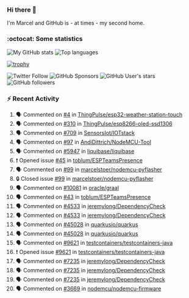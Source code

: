 ### Hi there 👋

I'm Marcel and GitHub is - at times - my second home.

<!--
**marcelstoer/marcelstoer** is a ✨ _special_ ✨ repository because its `README.md` (this file) appears on your GitHub profile.

Here are some ideas to get you started:

- 🔭 I’m currently working on ...
- 🌱 I’m currently learning ...
- 👯 I’m looking to collaborate on ...
- 🤔 I’m looking for help with ...
- 💬 Ask me about ...
- 📫 How to reach me: ...
- 😄 Pronouns: ...
- ⚡ Fun fact: ...
-->

### :octocat: Some statistics

<!-- https://github.com/anuraghazra/github-readme-stats -->

![My GitHub stats](https://github-readme-stats.vercel.app/api?username=marcelstoer&count_private=true&show_icons=true&hide_title=true)
![Top languages](https://github-readme-stats.vercel.app/api/top-langs/?username=marcelstoer&layout=compact&count_private=true&show_icons=true&hide_title=true&langs_count=10)

[![trophy](https://github-profile-trophy.vercel.app/?username=marcelstoer)](https://github.com/marcelstoer)

![Twitter Follow](https://img.shields.io/twitter/follow/frightanic?style=social)
![GitHub Sponsors](https://img.shields.io/github/sponsors/marcelstoer?style=social)
![GitHub User's stars](https://img.shields.io/github/stars/marcelstoer?style=social)
![GitHub followers](https://img.shields.io/github/followers/marcelstoer?style=social)

### :zap: Recent Activity

<!--START_SECTION:activity-->
1. 🗣 Commented on [#4](https://github.com/ThingPulse/esp32-weather-station-touch/pull/4#issuecomment-2571263720) in [ThingPulse/esp32-weather-station-touch](https://github.com/ThingPulse/esp32-weather-station-touch)
2. 🗣 Commented on [#310](https://github.com/ThingPulse/esp8266-oled-ssd1306/pull/310#issuecomment-2569482650) in [ThingPulse/esp8266-oled-ssd1306](https://github.com/ThingPulse/esp8266-oled-ssd1306)
3. 🗣 Commented on [#709](https://github.com/SensorsIot/IOTstack/issues/709#issuecomment-2559079613) in [SensorsIot/IOTstack](https://github.com/SensorsIot/IOTstack)
4. 🗣 Commented on [#97](https://github.com/AndiDittrich/NodeMCU-Tool/issues/97#issuecomment-2558429650) in [AndiDittrich/NodeMCU-Tool](https://github.com/AndiDittrich/NodeMCU-Tool)
5. 🗣 Commented on [#5947](https://github.com/liquibase/liquibase/issues/5947#issuecomment-2550479107) in [liquibase/liquibase](https://github.com/liquibase/liquibase)
6. ❗ Opened issue [#45](https://github.com/toblum/ESPTeamsPresence/issues/45) in [toblum/ESPTeamsPresence](https://github.com/toblum/ESPTeamsPresence)
7. 🗣 Commented on [#99](https://github.com/marcelstoer/nodemcu-pyflasher/issues/99#issuecomment-2544754217) in [marcelstoer/nodemcu-pyflasher](https://github.com/marcelstoer/nodemcu-pyflasher)
8. 🔒 Closed issue [#99](https://github.com/marcelstoer/nodemcu-pyflasher/issues/99) in [marcelstoer/nodemcu-pyflasher](https://github.com/marcelstoer/nodemcu-pyflasher)
9. 🗣 Commented on [#10081](https://github.com/oracle/graal/issues/10081#issuecomment-2540077458) in [oracle/graal](https://github.com/oracle/graal)
10. 🗣 Commented on [#43](https://github.com/toblum/ESPTeamsPresence/issues/43#issuecomment-2537209161) in [toblum/ESPTeamsPresence](https://github.com/toblum/ESPTeamsPresence)
11. 🗣 Commented on [#4533](https://github.com/jeremylong/DependencyCheck/issues/4533#issuecomment-2535761159) in [jeremylong/DependencyCheck](https://github.com/jeremylong/DependencyCheck)
12. 🗣 Commented on [#4533](https://github.com/jeremylong/DependencyCheck/issues/4533#issuecomment-2535197094) in [jeremylong/DependencyCheck](https://github.com/jeremylong/DependencyCheck)
13. 🗣 Commented on [#45028](https://github.com/quarkusio/quarkus/pull/45028#issuecomment-2534491545) in [quarkusio/quarkus](https://github.com/quarkusio/quarkus)
14. 🗣 Commented on [#45028](https://github.com/quarkusio/quarkus/pull/45028#issuecomment-2534155497) in [quarkusio/quarkus](https://github.com/quarkusio/quarkus)
15. 🗣 Commented on [#9621](https://github.com/testcontainers/testcontainers-java/issues/9621#issuecomment-2532183114) in [testcontainers/testcontainers-java](https://github.com/testcontainers/testcontainers-java)
16. ❗ Opened issue [#9621](https://github.com/testcontainers/testcontainers-java/issues/9621) in [testcontainers/testcontainers-java](https://github.com/testcontainers/testcontainers-java)
17. 🗣 Commented on [#7235](https://github.com/jeremylong/DependencyCheck/issues/7235#issuecomment-2531212604) in [jeremylong/DependencyCheck](https://github.com/jeremylong/DependencyCheck)
18. 🗣 Commented on [#7235](https://github.com/jeremylong/DependencyCheck/issues/7235#issuecomment-2528491243) in [jeremylong/DependencyCheck](https://github.com/jeremylong/DependencyCheck)
19. 🗣 Commented on [#7235](https://github.com/jeremylong/DependencyCheck/issues/7235#issuecomment-2527809004) in [jeremylong/DependencyCheck](https://github.com/jeremylong/DependencyCheck)
20. 🗣 Commented on [#3669](https://github.com/nodemcu/nodemcu-firmware/issues/3669#issuecomment-2527247320) in [nodemcu/nodemcu-firmware](https://github.com/nodemcu/nodemcu-firmware)
<!--END_SECTION:activity-->

